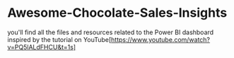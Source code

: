 # Awesome-Chocolate-Sales-Insights

you'll find all the files and resources related to the Power BI dashboard inspired by the tutorial on YouTube[https://www.youtube.com/watch?v=PQ5lALdFHCU&t=1s]
